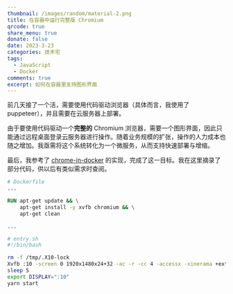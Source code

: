 ```yaml
---
thumbnail: /images/random/material-2.png
title: 在容器中运行完整版 Chromium
qrcode: true
share_menu: true
donate: false
date: 2023-3-23
categories: 技术宅
tags:
  - JavaScript
  - Docker
comments: true
excerpt: 如何在容器里支持图形界面
---
```


前几天接了一个活，需要使用代码驱动浏览器（具体而言，我使用了 puppeteer），并且需要在云服务器上部署。

由于要使用代码驱动一个**完整的** Chromium 浏览器，需要一个图形界面，因此只能通过远程桌面登录云服务器进行操作。随着业务规模的扩张，操作的人力成本也随之增加。我亟需将这个系统转化为一个微服务，从而支持快速部署与增缩。

最后，我参考了 [chrome-in-docker](https://github.com/c0b/chrome-in-docker) 的实现，完成了这一目标。我在这里摘录了部分代码，供以后有类似需求时查阅。

```dockerfile
# Dockerfile
...

RUN apt-get update && \
    apt-get install -y xvfb chromium && \
    apt-get clean

...
```

```bash
# entry.sh
#!/bin/bash

rm -f /tmp/.X10-lock
Xvfb :10 -screen 0 1920x1480x24+32 -ac -r -cc 4 -accessx -xinerama +extension Composite -extension RANDR +extension GLX &
sleep 5
export DISPLAY=":10"
yarn start
```

